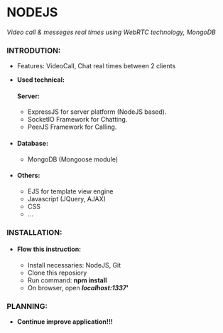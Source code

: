 ﻿# NODEJS

<i>Video call & messeges real times using WebRTC technology, MongoDB</i>
<h3>INTRODUTION:</h3>
  <ul>
    <li>Features: VideoCall, Chat real times between 2 clients</li>
  </ul>
  
  <ul>
    <li>
      <strong>Used technical:</strong>
      <h4>Server:</h4>
      <ul>
        <li>ExpressJS for server platform (NodeJS based).</li>
        <li>SocketIO Framework for Chatting.</li>
        <li>PeerJS Framework for Calling.</li>
      </ul>
     </li>
   </ul>
   
  <ul>
    <li>
      <h4>Database:</h4>
      <ul><li>MongoDB (Mongoose module)</li></ul>
    </li>
  </ul>
  
  <ul>
  <li>
    <h4> Others:</h4>
     <ul>
        <li>EJS for template view engine
        <li>Javascript (JQuery, AJAX)
        <li>CSS
        <li>...
      </ul>
  </li>
  </ul> 
  
<h3>INSTALLATION:</h3>
  <ul>
    <li>
      <h4>Flow this instruction:</h4>
      <ul>
        <li>Install necessaries: NodeJS, Git </li>
        <li>Clone this reposiory</li>
        <li>Run command: <b>npm install</b>
        <li>On browser, open <b><i>localhost:1337</i>'
      </ul>
     </li>
  </ul>
  
<h3>PLANNING:</h3>
  <ul><li>Continue improve application!!!</li></ul>

